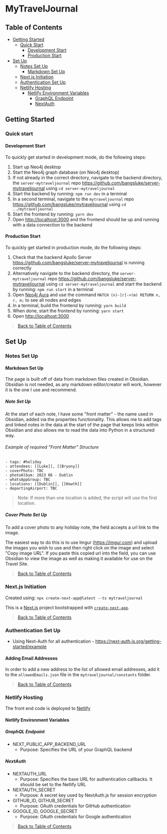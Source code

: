 # MyTravelJournal

## Table of Contents

- [Getting Started](#getting-started)
  - [Quick Start](#quick-start)
    - [Development Start](#development-start)
    - [Production Start](#production-start)
- [Set Up](#set-up)
  - [Notes Set Up](#notes-set-up)
    - [Markdown Set Up](#markdown-set-up)
  - [Next.js Initiation](#nextjs-initiation)
  - [Authentication Set Up](#authentication-set-up)
  - [Netlify Hosting](#netlify-hosting)
    - [Netlify Environment Variables](#netlify-environment-variables)
      - [GraphQL Endpoint](#graphql-endpoint)
      - [NextAuth](#nextauth)

## Getting Started

### Quick start

#### Development Start

To quickly get started in development mode, do the following steps:

1. Start up Neo4j desktop
2. Start the Neo4j graph database (on Neo4j desktop)
3. If not already in the correct directory, navigate to the backend directory, the `server-mytraveljournal` repo <https://github.com/bangsluke/server-mytraveljournal> using `cd server-mytraveljournal`
4. Start the backend by running: `npm run dev` in a terminal
5. In a second terminal, navigate to the `mytraveljournal` repo <https://github.com/bangsluke/mytraveljournal> using `cd ../mytraveljournal`
6. Start the frontend by running: `yarn dev`
7. Open [http://localhost:3000](http://localhost:3000) and the frontend should be up and running with a data connection to the backend

#### Production Start

To quickly get started in production mode, do the following steps:

1. Check that the backend Apollo Server <https://github.com/bangsluke/server-mytraveljournal> is running correctly
2. Alternatively navigate to the backend directory, the `server-mytraveljournal` repo <https://github.com/bangsluke/server-mytraveljournal> using `cd server-mytraveljournal` and start the backend by running: `npm run start` in a terminal
3. Open [Neo4j Aura](https://console.neo4j.io/?product=aura-db&tenant=7a5b41a0-6373-5c3c-9fcf-48b80d5d38f2#databases) and use the command `MATCH (n)-[r]->(m) RETURN n, r, m;` to see all nodes and edges
4. In a terminal, build the frontend by running: `yarn build`
5. When done, start the frontend by running: `yarn start`
6. Open [http://localhost:3000](http://localhost:3000)

> [Back to Table of Contents](#table-of-contents)

## Set Up

### Notes Set Up

#### Markdown Set Up

The page is built off of data from markdown files created in Obsidian. Obsidian is not needed, as any markdown editor/creator will work, however it is the one I use and recommend.

##### Note Set Up

At the start of each note, I have some "front matter" - the name used in Obsidian, added via the properties functionality. This allows me to add tags and linked notes in the data at the start of the page that keeps links within Obsidian and also allows me to read the data into Python in a structured way.

###### Example of required "Front Matter" Structure

```JS
- tags: #holiday
- attendees: [[Luke]], [[Bryony]]
- coverPhoto: TBC
- photoAlbum: 2023 06 - Dublin
- whatsAppGroup: TBC
- locations: [[Dublin]], [[Howth]]
- departingAirport: TBC
```

> Note: If more than one location is added, the script will use the first location.

##### Cover Photo Set Up

To add a cover photo to any holiday note, the field accepts a url link to the image.

The easiest way to do this is to use Imgur (<https://imgur.com>) and upload the images you wish to use and then right click on the image and select "Copy image URL". If you paste this copied url into the field, you can use Obsidian to view the image as well as making it available for use on the Travel Site.

> [Back to Table of Contents](#table-of-contents)

### Next.js Initiation

Created using: `npx create-next-app@latest --ts mytraveljournal`

This is a [Next.js](https://nextjs.org/) project bootstrapped with [`create-next-app`](https://github.com/vercel/next.js/tree/canary/packages/create-next-app).

> [Back to Table of Contents](#table-of-contents)

### Authentication Set Up

- Using Next-Auth for all authentication - https://next-auth.js.org/getting-started/example

#### Adding Email Addresses

In order to add a new address to the list of allowed email addresses, add it to the `allowedEmails.json` file in the `mytraveljournal/constants` folder.

> [Back to Table of Contents](#table-of-contents)

### Netlify Hosting

The front end code is deployed to [Netlify](https://app.netlify.com/sites/bangsluke-mytraveljournal/overview)

#### Netlify Environment Variables

##### GraphQL Endpoint

- NEXT_PUBLIC_APP_BACKEND_URL
  - Purpose: Specifies the URL of your GraphQL backend

##### NextAuth

- NEXTAUTH_URL
  - Purpose: Specifies the base URL for authentication callbacks. It should be set to the Netlify URL
- NEXTAUTH_SECRET
  - Purpose: A secret key used by NextAuth.js for session encryption
- GITHUB_ID, GITHUB_SECRET
  - Purpose: OAuth credentials for GitHub authentication
- GOOGLE_ID, GOOGLE_SECRET
  - Purpose: OAuth credentials for Google authentication

> [Back to Table of Contents](#table-of-contents)
